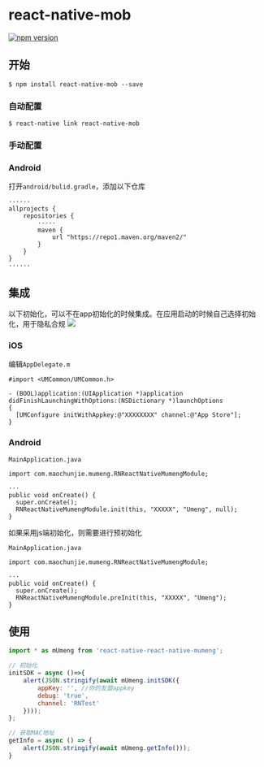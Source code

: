 
# react-native-mob

[![npm version](https://badge.fury.io/js/react-native-mob.svg)](https://badge.fury.io/js/react-native-mob)

## 开始

`$ npm install react-native-mob --save`

### 自动配置

`$ react-native link react-native-mob`

### 手动配置


### Android
打开`android/bulid.gradle`，添加以下仓库
```
······
allprojects {
    repositories {
        ·····
        maven {
            url "https://repo1.maven.org/maven2/"
        }
    }
}
······
```

## 集成

以下初始化，可以不在app初始化的时候集成。在应用启动的时候自己选择初始化，用于隐私合规
![](https://help-static-aliyun-doc.aliyuncs.com/assets/img/zh-CN/7678468261/p303155.jpg)

### iOS

编辑`AppDelegate.m`

```
#import <UMCommon/UMCommon.h>

- (BOOL)application:(UIApplication *)application didFinishLaunchingWithOptions:(NSDictionary *)launchOptions
{
  [UMConfigure initWithAppkey:@"XXXXXXXX" channel:@"App Store"];
}
```

### Android


`MainApplication.java`

```
import com.maochunjie.mumeng.RNReactNativeMumengModule;

···
public void onCreate() {
  super.onCreate();
  RNReactNativeMumengModule.init(this, "XXXXX", "Umeng", null);
}
```

如果采用js端初始化，则需要进行预初始化

`MainApplication.java`

```
import com.maochunjie.mumeng.RNReactNativeMumengModule;

···
public void onCreate() {
  super.onCreate();
  RNReactNativeMumengModule.preInit(this, "XXXXX", "Umeng");
}
```



## 使用
```javascript
import * as mUmeng from 'react-native-react-native-mumeng';

// 初始化
initSDK = async ()=>{
    alert(JSON.stringify(await mUmeng.initSDK({
        appKey: '', //你的友盟appkey
        debug: 'true',
        channel: 'RNTest'
    })));
};

// 获取MAC地址
getInfo = async () => {
    alert(JSON.stringify(await mUmeng.getInfo()));
}
```
  